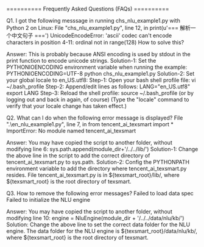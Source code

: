 
========== Frequently Asked Questions (FAQs) ==========

Q1. I got the following messsage in running chs_nlu_example1.py with Python 2 on Linux:
	File "chs_nlu_example1.py", line 12, in <module>
		print(u'=== 解析一个中文句子 ===')
	UnicodeEncodeError: 'ascii' codec can't encode characters in position 4-11: ordinal not in range(128)
How to solve this?

Answer: This is probably because ANSI encoding is used by stdout in the print function to encode unicode strings.
	Solution-1: Set the PYTHONIOENCODING environment variable when running the example:
		PYTHONIOENCODING=UTF-8 python chs_nlu_example1.py
	Solution-2: Set your global locale to en_US.utf8:
		Step-1: Open your bash shell profile file: vi ~/.bash_profile
		Step-2: Append/edit lines as follows:
			LANG="en_US.utf8"
			export LANG
		Step-3: Reload the shell profile: source ~/.bash_profile (or by logging out and back in again, of course)
		(Type the "locale" command to verify that your locale change has taken effect.)

Q2.  What can I do when the following error message is displayed?
	File ".\en_nlu_example1.py", line 7, in <module>
		from tencent_ai_texsmart import *
	ImportError: No module named tencent_ai_texsmart

Answer: You may have copied the script to another folder, without modifying line 6:
		sys.path.append(module_dir+'/../../lib/')
	Solution-1: Change the above line in the script to add the correct directory of tencent_ai_texsmart.py to sys.path.
	Solution-2: Config the PYTHONPATH environment variable to add the directory where tencent_ai_texsmart.py resides.
	File tencent_ai_texsmart.py is in ${texsmart_root}/lib/, where ${texsmart_root} is the root directory of texsmart.

Q3. How to remove the following error messages?
	Failed to load data spec
	Failed to initialize the NLU engine

Answer: You may have copied the script to another folder, without modifying line 10:
		engine = NluEngine(module_dir + '/../../data/nlu/kb/')
	Solution: Change the above line to set the correct data folder for the NLU engine.
		The data folder for the NLU engine is ${texsmart_root}/data/nlu/kb/, where ${texsmart_root} is the root directory of texsmart.
